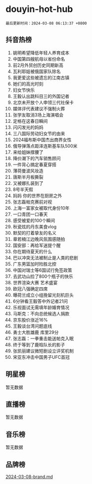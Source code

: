 # douyin-hot-hub

`最后更新时间：2024-03-08 06:13:37 +0800`

## 抖音热榜

1. 姚明希望降低年轻人养育成本
1. 中国第四艘航母以省份命名
1. 前2月外贸创历史同期新高
1. 瓦利耶娃被俄国家队除名
1. 我更爱这些被遗忘的江南古镇
1. 她们的高光时刻
1. 妇女节快乐
1. 王毅认出跳科目三的外国记者
1. 北京未开放个人申领三代社保卡
1. 媒体评代表建议不强制火葬
1. 张学友取消3场上海演唱会
1. 定格在这春日瞬间
1. 闪闪发光的妈妈
1. 三八国际劳动妇女节的由来
1. 2024福布斯中国杰出商界女性
1. 俄导弹落点距泽连斯基车队500米
1. 来给姐妹撑腰了
1. 降价潮下的汽车销售顾问
1. 一件背心搞定春夏穿搭
1. 薄荷曼波风妆造
1. 唐斯半月板撕裂
1. 又被娜扎装到了
1. 8号半天假
1. 妈妈 你的世界在厨房之外
1. 张志磊帕克赛前对视
1. 上海一富家女被取代身份10年
1. 一口青团一口春天
1. 感受被爱的100个瞬间
1. 秋瓷炫的丹东美食vlog
1. 默契的打着挚友的名义
1. 章若楠江边晚风氛围感随拍
1. 国安部：再给军迷提个醒
1. 你在期待夏天的什么
1. 巴以冲突无法被制止是人类的悲剧
1. 广东男篮加时险胜北控
1. 中国对瑞士等6国试行免签政策
1. 去武功山捡了800个瓶子的快乐
1. 世界渲染大赛 艺术盛宴
1. 欧冠八强确定四席
1. 曝荷兰成立小组挽留光刻机巨头
1. 6分钟看王毅答中外记者21问
1. 乐视面试无需填年龄婚育情况
1. 马斯克：不向总统候选人捐款
1. 京东股价涨近16%
1. 王毅谈台湾问题底线
1. 勇士大胜雄鹿 库里29分
1. 张志磊：一拳重击能送帕克入眠
1. 终于等到了鹿晗队长的影子
1. 张凯丽建议微短剧设立评奖机制
1. 宋亚东冲击中国男子UFC首冠

## 明星榜

暂无数据

## 直播榜

暂无数据

## 音乐榜

暂无数据

## 品牌榜

[2024-03-08-brand.md](2024-03-08-brand.md)

